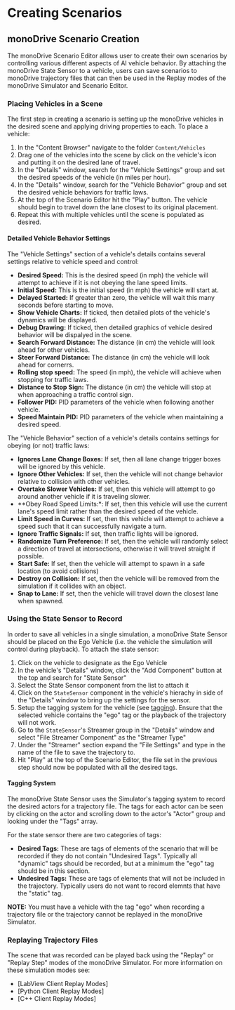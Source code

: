 # Creating Scenarios

## monoDrive Scenario Creation

The monoDrive Scenario Editor allows user to create their own scenarios by 
controlling various different aspects of AI vehicle behavior. By attaching
the monoDrive State Sensor to a vehicle, users can save scenarios to monoDrive
trajectory files that can then be used in the Replay modes of the monoDrive
Simulator and Scenario Editor.

### Placing Vehicles in a Scene

The first step in creating a scenario is setting up the monoDrive vehicles in 
the desired scene and applying driving properties to each. To place a vehicle:

1. In the "Content Browser" navigate to the folder `Content/Vehicles`
1. Drag one of the vehicles into the scene by click on the vehicle's icon
and putting it on the desired lane of travel.
1. In the "Details" window, search for the "Vehicle Settings" group and set
the desired speeds of the vehicle (in miles per hour).
1. In the "Details" window, search for the "Vehicle Behavior" group and set the
desired vehicle behaviors for traffic laws.
1. At the top of the Scenario Editor hit the "Play" button. The vehicle should 
begin to travel down the lane closest to its original placement. 
1. Repeat this with multiple vehicles until the scene is populated as desired.

#### Detailed Vehicle Behavior Settings

The "Vehicle Settings" section of a vehicle's details contains several settings
relative to vehicle speed and control:

* **Desired Speed:** This is the desired speed (in mph) the vehicle will attempt to achieve if it is not obeying the lane speed limits.
* **Initial Speed:** This is the initial speed (in mph) the vehicle will start at.
* **Delayed Started:** If greater than zero, the vehicle will wait this many seconds before starting to move.
* **Show Vehicle Charts:** If ticked, then detailed plots of the vehicle's dynamics will be displayed.
* **Debug Drawing:** If ticked, then detailed graphics of vehicle desired behavior will be dispalyed in the scene.
* **Search Forward Distance:** The distance (in cm) the vehicle will look ahead for other vehicles.
* **Steer Forward Distance:** The distance (in cm) the vehicle will look ahead for cornerrs.
* **Rolling stop speed:** The speed (in mph), the vehicle will achieve when stopping for traffic laws.
* **Distance to Stop Sign:** The distance (in cm) the vehicle will stop at when approaching a traffic control sign.
* **Follower PID:** PID parameters of the vehicle when following another vehicle.
* **Speed Maintain PID:** PID parameters of the vehicle when maintaining a desired speed.

The "Vehicle Behavior" section of a vehicle's details contains settings for 
obeying (or not) traffic laws:

* **Ignores Lane Change Boxes:** If set, then all lane change trigger boxes will be ignored by this vehicle.
* **Ignore Other Vehicles:** If set, then the vehicle will not change behavior relative to collision with other vehicles.
* **Overtake Slower Vehicles:** If set, then this vehicle will attempt to go around another vehicle if it is traveling slower.
* **Obey Road Speed Limits:*: If set, then this vehicle will use the current lane's speed limit rather than the desired speed of the vehicle.
* **Limit Speed in Curves:** If set, then this vehicle will attempt to achieve a speed such that it can successfully navigate a turn.
* **Ignore Traffic Signals:** If set, then traffic lights will be ignored.
* **Randomize Turn Preference:** If set, then the vehicle will randomly select a direction of travel at intersections, otherwise it will travel straight if possible.
* **Start Safe:** If set, then the vehicle will attempt to spawn in a safe location (to avoid collisions)
* **Destroy on Collision:** If set, then the vehicle will be removed from the simulation if it collides with an object.
* **Snap to Lane:** If set, then the vehicle will travel down the closest lane when spawned.


### Using the State Sensor to Record

In order to save all vehicles in a single simulation, a monoDrive State Sensor
should be placed on the Ego Vehicle (i.e. the vehicle the simulation will 
control during playback). To attach the state sensor:

1. Click on the vehicle to designate as the Ego Vehicle
1. In the vehicle's "Details" window, click the "Add Component" button at the top and search for "State Sensor"
1. Select the State Sensor component from the list to attach it
1. Click on the `StateSensor` component in the vehicle's hierachy in side of the "Details" window to bring up the settings for the sensor.
1. Setup the tagging system for the vehicle (see [tagging]()). Ensure that the selected vehicle contains the "ego" tag or the playback of the trajectory will not work.
1. Go to the `StateSensor`'s Streamer group in the "Details" window and select "File Streamer Component" as the "Streamer Type"
1. Under the "Streamer" section expand the "File Settings" and type in the name of the file to save the trajectory to.
1. Hit "Play" at the top of the Scenario Editor, the file set in the previous step should now be populated with all the desired tags.

#### Tagging System

The monoDrive State Sensor uses the Simulator's tagging system to record the 
desired actors for a trajectory file. The tags for each actor can be seen by 
clicking on the actor and scrolling down to the actor's "Actor" group and
looking under the "Tags" array. 

For the state sensor there are two categories of tags:

* **Desired Tags:** These are tags of elements of the scenario that will be recorded if they do not contain "Undesired Tags". Typically all "dynamic" tags should be recorded, but at a minimum the "ego" tag should be in this section.
* **Undesired Tags:** These are tags of elements that will not be included in the trajectory. Typically users do not want to record elemnts that have the "static" tag.

**NOTE:** You must have a vehicle with the tag "ego" when recording a trajectory 
file or the trajectory cannot be replayed in the monoDrive Simulator.

### Replaying Trajectory Files

The scene that was recorded can be played back using the "Replay" or "Replay 
Step" modes of the monoDrive Simulator. For more information on these simulation
modes see:

* [LabView Client Replay Modes]
* [Python Client Replay Modes]
* [C++ Client Replay Modes]